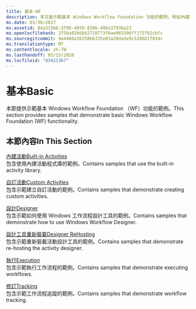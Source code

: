 ```yaml
---
title: 基本-WF
description: 本文是示範基本 Windows Workflow Foundation 功能的範例，例如內建和自訂活動。
ms.date: 03/30/2017
ms.assetid: 84a315b6-3f96-4959-8306-49be37936a23
ms.openlocfilehash: 2f5ba92b6bb2718773f6ae965596ff175f92cbfc
ms.sourcegitcommit: 9a4488a3625866335e83a20da5e9c5286b1f034c
ms.translationtype: MT
ms.contentlocale: zh-TW
ms.lasthandoff: 05/15/2020
ms.locfileid: "83421367"
---
```

# <a name="basic"></a><span data-ttu-id="ff05c-103">基本</span><span class="sxs-lookup"><span data-stu-id="ff05c-103">Basic</span></span>
<span data-ttu-id="ff05c-104">本節提供示範基本 Windows Workflow Foundation （WF）功能的範例。</span><span class="sxs-lookup"><span data-stu-id="ff05c-104">This section provides samples that demonstrate basic Windows Workflow Foundation (WF) functionality.</span></span>  
  
## <a name="in-this-section"></a><span data-ttu-id="ff05c-105">本節內容</span><span class="sxs-lookup"><span data-stu-id="ff05c-105">In This Section</span></span>  
 [<span data-ttu-id="ff05c-106">內建活動</span><span class="sxs-lookup"><span data-stu-id="ff05c-106">Built-in Activities</span></span>](built-in-activities.md)  
 <span data-ttu-id="ff05c-107">包含使用內建活動程式庫的範例。</span><span class="sxs-lookup"><span data-stu-id="ff05c-107">Contains samples that use the built-in activity library.</span></span>  
  
 [<span data-ttu-id="ff05c-108">自訂活動</span><span class="sxs-lookup"><span data-stu-id="ff05c-108">Custom Activities</span></span>](custom-activities.md)  
 <span data-ttu-id="ff05c-109">包含示範建立自訂活動的範例。</span><span class="sxs-lookup"><span data-stu-id="ff05c-109">Contains samples that demonstrate creating custom activities.</span></span>  
  
 [<span data-ttu-id="ff05c-110">設計</span><span class="sxs-lookup"><span data-stu-id="ff05c-110">Designer</span></span>](designer.md)  
 <span data-ttu-id="ff05c-111">包含示範如何使用 Windows 工作流程設計工具的範例。</span><span class="sxs-lookup"><span data-stu-id="ff05c-111">Contains samples that demonstrate how to use Windows Workflow Designer.</span></span>  
  
 [<span data-ttu-id="ff05c-112">設計工具重新裝載</span><span class="sxs-lookup"><span data-stu-id="ff05c-112">Designer ReHosting</span></span>](designer-rehosting.md)  
 <span data-ttu-id="ff05c-113">包含示範重新裝載活動設計工具的範例。</span><span class="sxs-lookup"><span data-stu-id="ff05c-113">Contains samples that demonstrate re-hosting the activity designer.</span></span>  
  
 [<span data-ttu-id="ff05c-114">執行</span><span class="sxs-lookup"><span data-stu-id="ff05c-114">Execution</span></span>](execution.md)  
 <span data-ttu-id="ff05c-115">包含示範執行工作流程的範例。</span><span class="sxs-lookup"><span data-stu-id="ff05c-115">Contains samples that demonstrate executing workflows.</span></span>
  
 [<span data-ttu-id="ff05c-116">修訂</span><span class="sxs-lookup"><span data-stu-id="ff05c-116">Tracking</span></span>](tracking.md)  
 <span data-ttu-id="ff05c-117">包含示範工作流程追蹤的範例。</span><span class="sxs-lookup"><span data-stu-id="ff05c-117">Contains samples that demonstrate workflow tracking.</span></span>
